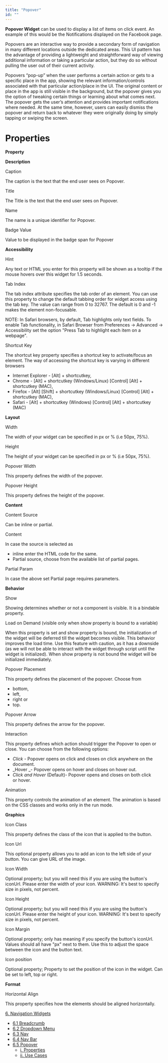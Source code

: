 ```yaml
---
title: "Popover"
id: ""
---
```


**Popover Widget** can be used to display a list of items on click event. An example of this would be the Notifications displayed on the Facebook page.

Popovers are an interactive way to provide a secondary form of navigation in many different locations outside the dedicated areas. This UI pattern has the advantage of providing a lightweight and straightforward way of viewing additional information or taking a particular action, but they do so without pulling the user out of their current activity.

Popovers “pop-up” when the user performs a certain action or gets to a specific place in the app, showing the relevant information/controls associated with that particular action/place in the UI. The original content or place in the app is still visible in the background, but the popover gives you the option of tweaking certain things or learning about what comes next. The popover gets the user’s attention and provides important notifications where needed. At the same time, however, users can easily dismiss the popover and return back to whatever they were originally doing by simply tapping or swiping the screen.

# Properties

**Property**

**Description**

Caption

The caption is the text that the end user sees on Popover.

Title

The Title is the text that the end user sees on Popover.

Name

The name is a unique identifier for Popover.

Badge Value

Value to be displayed in the badge span for Popover

**Accessibility**

Hint

Any text or HTML you enter for this property will be shown as a tooltip if the mouse hovers over this widget for 1.5 seconds.

Tab Index

The tab index attribute specifies the tab order of an element. You can use this property to change the default tabbing order for widget access using the tab key. The value can range from 0 to 32767. The default is 0 and -1 makes the element non-focusable.

NOTE: In Safari browsers, by default, Tab highlights only text fields. To enable Tab functionality, in Safari Browser from Preferences -> Advanced -> Accessibility set the option "Press Tab to highlight each item on a webpage".

Shortcut Key

The shortcut key property specifies a shortcut key to activate/focus an element. The way of accessing the shortcut key is varying in different browsers

- Internet Explorer - \[Alt\] + shortcutkey,
- Chrome - \[Alt\] + shortcutkey (Windows/Linux) \[Control\] \[Alt\] + shortcutkey (MAC),
- Firefox - \[Alt\] \[Shift\] + shortcutkey (Windows/Linux) \[Control\] \[Alt\] + shortcutkey (MAC),
- Safari - \[Alt\] + shortcutkey (Windows) \[Control\] \[Alt\] + shortcutkey (MAC)

**Layout**

Width

The width of your widget can be specified in px or % (i.e 50px, 75%).

Height

The height of your widget can be specified in px or % (i.e 50px, 75%).

Popover Width

This property defines the width of the popover.

Popover Height

This property defines the height of the popover.

**Content**

Content Source

Can be inline or partial.

Content

In case the source is selected as

- inline enter the HTML code for the same.
- Partial source, choose from the available list of partial pages.

Partial Param

In case the above set Partial page requires parameters.

**Behavior**

Show

Showing determines whether or not a component is visible. It is a bindable property.

Load on Demand (visible only when show property is bound to a variable)

When this property is set and show property is bound, the initialization of the widget will be deferred till the widget becomes visible. This behavior improves the load time. Use this feature with caution, as it has a downside (as we will not be able to interact with the widget through script until the widget is initialized). When show property is not bound the widget will be initialized immediately.

Popover Placement

This property defines the placement of the popover. Choose from

- bottom,
- left,
- right or
- top.

Popover Arrow

This property defines the arrow for the popover.

Interaction

This property defines which action should trigger the Popover to open or close. You can choose from the following options:

- _Click_ - Popover opens on click and closes on click anywhere on the document.
- _Hover _\- Popover opens on hover and closes on hover out.
- _Click and Hover_ (Default)- Popover opens and closes on both click or hover.

Animation

This property controls the animation of an element. The animation is based on the CSS classes and works only in the run mode.

**Graphics**

Icon Class

This property defines the class of the icon that is applied to the button.

Icon Url

This optional property allows you to add an icon to the left side of your button. You can give URL of the image.

Icon Width

Optional property; but you will need this if you are using the button's iconUrl. Please enter the width of your icon. WARNING: It's best to specify size in pixels, not percent.

Icon Height

Optional property; but you will need this if you are using the button's iconUrl. Please enter the height of your icon. WARNING: It's best to specify size in pixels, not percent.

Icon Margin

Optional property; only has meaning if you specify the button's iconUrl. Values should all have "px" next to them. Use this to adjust the space between the icon and the button text.

Icon position

Optional property; Property to set the position of the icon in the widget. Can be set to left, top or right.

**Format**

Horizontal Align

This property specifies how the elements should be aligned horizontally.

[6\. Navigation Widgets](/learn/app-development/widgets/widget-library/#nav-widgets)

- [6.1 Breadcrumb](/learn/app-development/widgets/navigation/breadcrumb/)
- [6.2 Dropdown Menu](/learn/app-development/widgets/navigation/dropdown-menu/)
- [6.3 Nav](/learn/app-development/widgets/navigation/nav/)
- [6.4 Nav Bar](/learn/app-development/widgets/navigation/nav-bar/)
- [6.5 Popover](/learn/app-development/widgets/navigation/popover/)
    - [i. Properties](#properties)
    - [ii. Use Cases](/learn/app-development/widgets/navigation/popover-basic-usage/)
